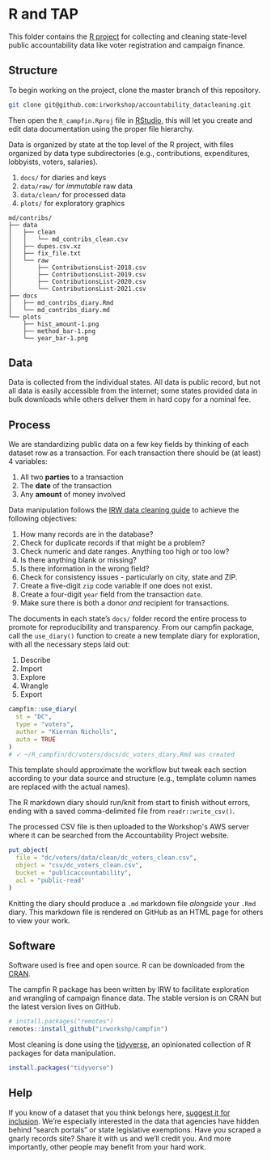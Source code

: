 # R and TAP

This folder contains the [R project][rproj] for collecting and cleaning
state-level public accountability data like voter registration and campaign
finance.

## Structure

To begin working on the project, clone the master branch of this repository.

``` bash
git clone git@github.com:irworkshop/accountability_datacleaning.git
```

Then open the `R_campfin.Rproj` file in [RStudio][rstudio], this will let you
create and edit data documentation using the proper file hierarchy.

Data is organized by state at the top level of the R project, with files
organized by data type subdirectories (e.g., contributions, expenditures,
lobbyists, voters, salaries).

1. `docs/` for diaries and keys
2. `data/raw/` for *immutable* raw data
3. `data/clean/` for processed data
4. `plots/` for exploratory graphics

<!-- end list -->

```
md/contribs/
├── data
│   ├── clean
│   │   └── md_contribs_clean.csv
│   ├── dupes.csv.xz
│   ├── fix_file.txt
│   └── raw
│       ├── ContributionsList-2018.csv
│       ├── ContributionsList-2019.csv
│       ├── ContributionsList-2020.csv
│       └── ContributionsList-2021.csv
├── docs
│   ├── md_contribs_diary.Rmd
│   └── md_contribs_diary.md
└── plots
    ├── hist_amount-1.png
    ├── method_bar-1.png
    └── year_bar-1.png
```

## Data

Data is collected from the individual states. All data is public record,
but not all data is easily accessible from the internet; some states
provided data in bulk downloads while others deliver them in hard copy for a
nominal fee.

## Process

We are standardizing public data on a few key fields by thinking of each
dataset row as a transaction. For each transaction there should be (at
least) 4 variables:

1. All two **parties** to a transaction
2. The **date** of the transaction
3. Any **amount** of money involved

Data manipulation follows the [IRW data cleaning guide][guide] to achieve the
following objectives:

1. How many records are in the database?
2. Check for duplicate records if that might be a problem?
3. Check numeric and date ranges. Anything too high or too low?
4. Is there anything blank or missing?
5. Is there information in the wrong field?
6. Check for consistency issues - particularly on city, state and ZIP.
7. Create a five-digit `zip` code variable if one does not exist.
8. Create a four-digit `year` field from the transaction `date`.
9. Make sure there is both a donor *and* recipient for transactions.

The documents in each state’s `docs/` folder record the entire process to
promote for reproducibility and transparency. From our campfin package, call
the `use_diary()` function to create a new template diary for exploration, with
all the necessary steps laid out:

1. Describe
2. Import
3. Explore
4. Wrangle
5. Export

``` r
campfin::use_diary(
  st = "DC", 
  type = "voters", 
  author = "Kiernan Nicholls", 
  auto = TRUE
)
# ✓ ~/R_campfin/dc/voters/docs/dc_voters_diary.Rmd was created
```

This template should approximate the workflow but tweak each section according
to your data source and structure (e.g., template column names are replaced with
the actual names).

The R markdown diary should run/knit from start to finish without errors,
ending with a saved comma-delimited file from `readr::write_csv()`. 

The processed CSV file is then uploaded to the Workshop's AWS server where it
can be searched from the Accountability Project website.

``` r
put_object(
  file = "dc/voters/data/clean/dc_voters_clean.csv",
  object = "csv/dc_voters_clean.csv", 
  bucket = "publicaccountability",
  acl = "public-read"
)
```

Knitting the diary should produce a `.md` markdown file _alongside_ your `.Rmd`
diary. This markdown file is rendered on GitHub as an HTML page for others to
view your work.

## Software

Software used is free and open source. R can be downloaded from the [CRAN].

The campfin R package has been written by IRW to facilitate exploration and
wrangling of campaign finance data. The stable version is on CRAN but the
latest version lives on GitHub.

``` r
# install.packages("remotes")
remotes::install_github("irworkshp/campfin")
```

Most cleaning is done using the [tidyverse][tverse], an opinionated collection
of R packages for data manipulation.

``` r
install.packages("tidyverse")
```

## Help

If you know of a dataset that you think belongs here, [suggest it for
inclusion](https://www.publicaccountability.org/static/apps/submit/index.html).
We’re especially interested in the data that agencies have hidden behind
“search portals” or state legislative exemptions. Have you scraped a
gnarly records site? Share it with us and we’ll credit you. And more
importantly, other people may benefit from your hard work.

[rproj]: https://support.rstudio.com/hc/en-us/articles/200526207-Using-Projects
[rstudio]: https://www.rstudio.com/
[CRAN]: https://cran.r-project.org/mirrors.html
[campfin]: https://github.com/irworkshop/campfin
[tverse]: https://github.com/tidyverse
[guide]: https://github.com/irworkshop/accountability_datacleaning/blob/campfin/IRW_guides/data_check_guide.md

